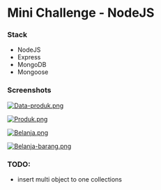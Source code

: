 # Mini Challenge - NodeJS

### Stack
  - NodeJS
  - Express
  - MongoDB
  - Mongoose


### Screenshots

[![Data-produk.png](https://i.postimg.cc/kMjDHPCC/Data-produk.png)](https://postimg.cc/xqz0k7qp)

[![Produk.png](https://i.postimg.cc/q7kT0gc5/Produk.png)](https://postimg.cc/BjwyBSVT)

[![Belanja.png](https://i.postimg.cc/j2Nx2mDg/Belanja.png)](https://postimg.cc/y314rfXc)

[![Belanja-barang.png](https://i.postimg.cc/dtPQpsfz/Belanja-barang.png)](https://postimg.cc/PNyk8jT4)


### TODO:
- insert multi object to one collections
